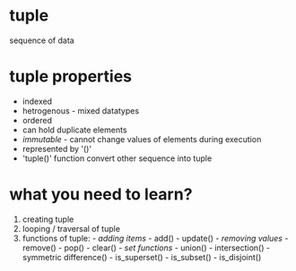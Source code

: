 # tuple
sequence of data
# tuple properties
- indexed
- hetrogenous - mixed datatypes
- ordered
- can hold duplicate elements
- *immutable* - cannot change values of elements during execution
- represented by '()'
- 'tuple()' function convert other sequence into tuple

# what you need to learn?
1. creating tuple
2. looping / traversal of tuple
3. functions of tuple:
        - *adding items*
            - add()
            - update()
        - *removing values*
            - remove()
            - pop()
            - clear()
        - *set functions*
            - union()
            - intersection()
            - symmetric difference()
            - is_superset()
            - is_subset()
            - is_disjoint()


